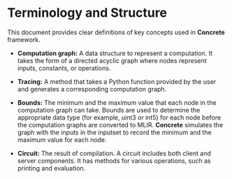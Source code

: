 # Terminology and Structure

This document provides clear definitions of key concepts used in **Concrete** framework.

* **Computation graph:** A data structure to represent a computation. It takes the form of a directed acyclic graph where nodes represent inputs, constants, or operations.

* **Tracing:** A method that takes a Python function provided by the user and generates a corresponding computation graph.

* **Bounds:** The minimum and the maximum value that each node in the computation graph can take. Bounds are used to determine the appropriate data type (for example, uint3 or int5) for each node before the computation graphs are converted to MLIR. **Concrete** simulates the graph with the inputs in the inputset to record the minimum and the maximum value for each node.

* **Circuit:** The result of compilation. A circuit includes both client and server components. It has methods for various operations, such as printing and evaluation.

